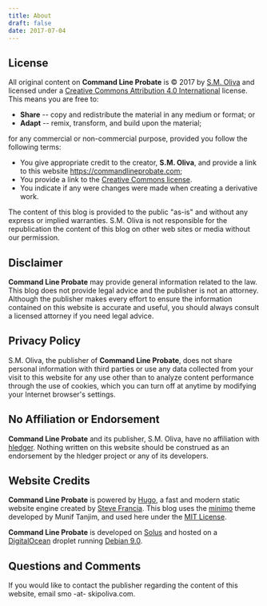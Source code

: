 ```yaml
---
title: About
draft: false
date: 2017-07-04
---
```


## License

All original content on **Command Line Probate** is © 2017 by [S.M. Oliva](https://skipoliva.com) and licensed under a [Creative Commons Attribution 4.0 International](https://creativecommons.org/licenses/by/4.0/) license. This means you are free to:

* **Share** -- copy and redistribute the material in any medium or format; or
* **Adapt** -- remix, transform, and build upon the material;

for any commercial or non-commercial purpose, provided you follow the following terms:

* You give appropriate credit to the creator, **S.M. Oliva**, and provide a link to this website <https://commandlineprobate.com>;
* You provide a link to the [Creative Commons license]((https://creativecommons.org/licenses/by/4.0/)).
* You indicate if any were changes were made when creating a derivative work.

The content of this blog is provided to the public "as-is" and without any express or implied warranties. S.M. Oliva is not responsible for the republication the content of this blog on other web sites or media without our permission.

## Disclaimer

**Command Line Probate** may provide general information related to the law. This blog does not provide legal advice and the publisher is not an attorney. Although the publisher makes every effort to ensure the information contained on this website is accurate and useful, you should always consult a licensed attorney if you need legal advice.

## Privacy Policy

S.M. Oliva, the publisher of **Command Line Probate**, does not share personal information with third parties or use any data collected from your visit to this website for any use other than to analyze content performance through the use of cookies, which you can turn off at anytime by modifying your Internet browser's settings.

## No Affiliation or Endorsement

**Command Line Probate** and its publisher, S.M. Oliva, have no affiliation with [hledger](http://hledger.org/). Nothing written on this website should be construed as an endorsement by the hledger project or any of its developers.

## Website Credits

**Command Line Probate** is powered by [Hugo](https://gohugo.io/), a fast and modern static website engine created by [Steve Francia](https://github.com/spf13). This blog uses the [minimo](https://github.com/MunifTanjim/minimo) theme developed by Munif Tanjim, and used here under the [MIT License](https://github.com/MunifTanjim/minimo/blob/master/LICENSE).

**Command Line Probate** is developed on [Solus](https://solus-project.com/) and hosted on a [DigitalOcean](https://www.digitalocean.com/) droplet running [Debian 9.0](https://www.debian.org/releases/stable/).

## Questions and Comments

If you would like to contact the publisher regarding the content of this website, email smo -at- skipoliva.com.
